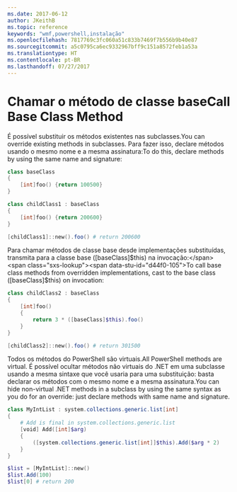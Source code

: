 ```yaml
---
ms.date: 2017-06-12
author: JKeithB
ms.topic: reference
keywords: "wmf,powershell,instalação"
ms.openlocfilehash: 7817769c3fc060a51c833b7469f7b556b9b40e87
ms.sourcegitcommit: a5c0795ca6ec9332967bff9c151a8572feb1a53a
ms.translationtype: HT
ms.contentlocale: pt-BR
ms.lasthandoff: 07/27/2017
---
```

# <a name="call-base-class-method"></a><span data-ttu-id="d44f0-102">Chamar o método de classe base</span><span class="sxs-lookup"><span data-stu-id="d44f0-102">Call Base Class Method</span></span>

<span data-ttu-id="d44f0-103">É possível substituir os métodos existentes nas subclasses.</span><span class="sxs-lookup"><span data-stu-id="d44f0-103">You can override existing methods in subclasses.</span></span> <span data-ttu-id="d44f0-104">Para fazer isso, declare métodos usando o mesmo nome e a mesma assinatura:</span><span class="sxs-lookup"><span data-stu-id="d44f0-104">To do this, declare methods by using the same name and signature:</span></span>

```powershell
class baseClass
{
    [int]foo() {return 100500}
}

class childClass1 : baseClass
{
    [int]foo() {return 200600}
}

[childClass1]::new().foo() # return 200600
```

<span data-ttu-id="d44f0-105">Para chamar métodos de classe base desde implementações substituídas, transmita para a classe base ([baseClass]$this) na invocação:</span><span class="sxs-lookup"><span data-stu-id="d44f0-105">To call base class methods from overridden implementations, cast to the base class ([baseClass]$this) on invocation:</span></span>

```powershell
class childClass2 : baseClass
{
    [int]foo()
    {
        return 3 * ([baseClass]$this).foo()
    }
}

[childClass2]::new().foo() # return 301500
```

<span data-ttu-id="d44f0-106">Todos os métodos do PowerShell são virtuais.</span><span class="sxs-lookup"><span data-stu-id="d44f0-106">All PowerShell methods are virtual.</span></span> <span data-ttu-id="d44f0-107">É possível ocultar métodos não virtuais do .NET em uma subclasse usando a mesma sintaxe que você usaria para uma substituição: basta declarar os métodos com o mesmo nome e a mesma assinatura.</span><span class="sxs-lookup"><span data-stu-id="d44f0-107">You can hide non-virtual .NET methods in a subclass by using the same syntax as you do for an override: just declare methods with same name and signature.</span></span>

```powershell
class MyIntList : system.collections.generic.list[int]
{
    # Add is final in system.collections.generic.list
    [void] Add([int]$arg)
    {
        ([system.collections.generic.list[int]]$this).Add($arg * 2)
    }
}

$list = [MyIntList]::new()
$list.Add(100)
$list[0] # return 200
```

